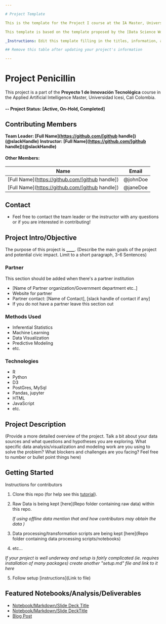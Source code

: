 ```yaml
---

# Project Template

This is the template for the Project I course at the IA Master, Universidad Icesi, Cali Colombia

This template is based on the template proposed by the [Data Science Working Group] (https://github.com/sfbrigade/data-science-wg) Code for the [San Francisco’s Code initiative](https://github.com/sfbrigade/data-science-wg)

_Instructions: Edit this template filling in the titles, information, and links! Feel free to stray a bit to suit your project but try to provide the main information for reviews and feedback purposes._

## Remove this table after updating your project's information

---
```


# Project Penicillin

This project is a part of the **Proyecto 1 de Innovación Tecnológica** course in the Applied Artificial Intelligence Master, Universidad Icesi, Cali Colombia.

#### -- Project Status: [Active, On-Hold, Completed]

## Contributing Members

**Team Leader: [Full Name](https://github.com/[github handle])(@slackHandle)**
**Instructor: [Full Name](https://github.com/[github handle])(@slackHandle)**

#### Other Members:

| Name                                            | Email    |
| ----------------------------------------------- | -------- |
| [Full Name](https://github.com/[github handle]) | @johnDoe |
| [Full Name](https://github.com/[github handle]) | @janeDoe |

## Contact

- Feel free to contact the team leader or the instructor with any questions or if you are interested in contributing!

## Project Intro/Objective

The purpose of this project is **\_\_\_\_**. (Describe the main goals of the project and potential civic impact. Limit to a short paragraph, 3-6 Sentences)

### Partner

This section should be added when there's a partner institution

- [Name of Partner organization/Government department etc..]
- Website for partner
- Partner contact: [Name of Contact], [slack handle of contact if any]
- If you do not have a partner leave this section out

### Methods Used

- Inferential Statistics
- Machine Learning
- Data Visualization
- Predictive Modeling
- etc.

### Technologies

- R
- Python
- D3
- PostGres, MySql
- Pandas, jupyter
- HTML
- JavaScript
- etc.

## Project Description

(Provide a more detailed overview of the project. Talk a bit about your data sources and what questions and hypotheses you are exploring. What specific data analysis/visualization and modeling work are you using to solve the problem? What blockers and challenges are you facing? Feel free to number or bullet point things here)

## Getting Started

Instructions for contributors

1. Clone this repo (for help see this [tutorial](https://help.github.com/articles/cloning-a-repository/)).
2. Raw Data is being kept [here](Repo folder containing raw data) within this repo.

   _If using offline data mention that and how contributors may obtain the data )_

3. Data processing/transformation scripts are being kept [here](Repo folder containing data processing scripts/notebooks)
4. etc...

_If your project is well underway and setup is fairly complicated (ie. requires installation of many packages) create another "setup.md" file and link to it here_

5. Follow setup [instructions](Link to file)

## Featured Notebooks/Analysis/Deliverables

- [Notebook/Markdown/Slide Deck Title](link)
- [Notebook/Markdown/Slide DeckTitle](link)
- [Blog Post](link)
